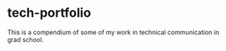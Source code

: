 # tech-portfolio
This is a compendium of some of my work in technical communication in grad school.
